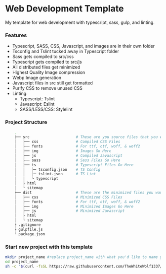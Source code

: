 # Web Development Template

My template for web development with typescript, sass, gulp, and linting.

### Features

-   Typescript, SASS, CSS, Javascript, and images are in their own folder
-   Tsconfig and Tslint tucked away in Typescript folder
-   Sass gets compiled to src/css
-   Typescript gets compiled to src/js
-   All distributed files get minimized
-   Highest Quality Image compression
-   Webp Image generation
-   Javascript files in src still get formatted
-   Purify CSS to remove unused CSS
-   Linting:
    -   Typescript: Tslint
    -   Javascript: Eslint
    -   SASS/LESS/CSS: Stylelint

### Project Structure

```sh
    .
    ├── src                     # These are you source files that you will work with
    │   ├── css                 # Compiled CSS Files
    │   ├── fonts               # For ttf, otf, woff, & woff2
    │   ├── img                 # Images Go Here
    │   ├── js                  # Compiled Javascript
    │   ├── sass                # Sass Files Go Here
    │   ├── ts                  # Typescript Files Go Here
    │   │   ├─ tsconfig.json    # TS Config
    │   │   ├─ tslint.json      # TS Lint
    │   │   └ typescript
    │   ├ html
    │   └ sitemap
    ├── dist                    # These are the minimized files you want to distribute
    │   ├── css                 # Minimized CSS Files
    │   ├── fonts               # For ttf, otf, woff, & woff2
    │   ├── img                 # Minimized Images Go Here
    │   ├── js                  # Minimized Javascript
    │   ├ html
    │   └ sitemap
    ├ .gitignore
    ├ gulpfile.js
    └ package.json
```

### Start new project with this template

```bash
mkdir project_name #replace project_name with what you'd like to name your project
cd project_name
sh -c "$(curl -fsSL https://raw.githubusercontent.com/TheWhiteWolf1337/template/master/install.sh)"
```
